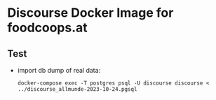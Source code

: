 # Discourse Docker Image for foodcoops.at

## Test

* import db dump of real data:
    ```
    docker-compose exec -T postgres psql -U discourse discourse < ../discourse_allmunde-2023-10-24.pgsql
    ```
